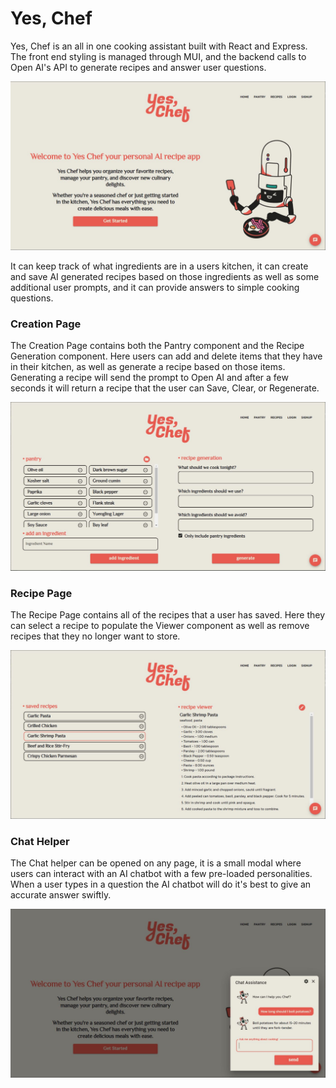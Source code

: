 # Yes, Chef

Yes, Chef is an all in one cooking assistant built with React and Express. The front end styling is managed through MUI, and the backend calls to Open AI's API to generate recipes and answer user questions.

![Yes, Chef Home Page](./docs/YesChefHomePage.JPG)

It can keep track of what ingredients are in a users kitchen, it can create and save AI generated recipes based on those ingredients as well as some additional user prompts, and it can provide answers to simple cooking questions.

### Creation Page

The Creation Page contains both the Pantry component and the Recipe Generation component. Here users can add and delete items that they have in their kitchen, as well as generate a recipe based on those items. Generating a recipe will send the prompt to Open AI and after a few seconds it will return a recipe that the user can Save, Clear, or Regenerate.

![Yes, Chef Creation Page](./docs/YesChefCreationPage.JPG)

### Recipe Page

The Recipe Page contains all of the recipes that a user has saved. Here they can select a recipe to populate the Viewer component as well as remove recipes that they no longer want to store.

![Yes, Chef Recipe Page](./docs/YesChefRecipePage.JPG)

### Chat Helper

The Chat helper can be opened on any page, it is a small modal where users can interact with an AI chatbot with a few pre-loaded personalities. When a user types in a question the AI chatbot will do it's best to give an accurate answer swiftly.

![Yes, Chef Chat Modal](./docs/YesChefChatModal.JPG)



